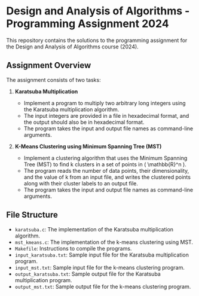 # Design and Analysis of Algorithms - Programming Assignment 2024

This repository contains the solutions to the programming assignment for the Design and Analysis of Algorithms course (2024).

## Assignment Overview

The assignment consists of two tasks:

1. **Karatsuba Multiplication**
   - Implement a program to multiply two arbitrary long integers using the Karatsuba multiplication algorithm.
   - The input integers are provided in a file in hexadecimal format, and the output should also be in hexadecimal format.
   - The program takes the input and output file names as command-line arguments.

2. **K-Means Clustering using Minimum Spanning Tree (MST)**
   - Implement a clustering algorithm that uses the Minimum Spanning Tree (MST) to find k clusters in a set of points in \( \mathbb{R}^n \).
   - The program reads the number of data points, their dimensionality, and the value of k from an input file, and writes the clustered points along with their cluster labels to an output file.
   - The program takes the input and output file names as command-line arguments.

## File Structure

- `karatsuba.c`: The implementation of the Karatsuba multiplication algorithm.
- `mst_kmeans.c`: The implementation of the k-means clustering using MST.
- `Makefile`: Instructions to compile the programs.
- `input_karatsuba.txt`: Sample input file for the Karatsuba multiplication program.
- `input_mst.txt`: Sample input file for the k-means clustering program.
- `output_karatsuba.txt`: Sample output file for the Karatsuba multiplication program.
- `output_mst.txt`: Sample output file for the k-means clustering program.

